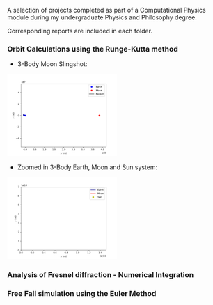 

A selection of projects completed as part of a Computational Physics module during my undergraduate Physics and Philosophy degree. 

Corresponding reports are included in each folder. 

### Orbit Calculations using the Runge-Kutta method

- 3-Body Moon Slingshot:

<img src="https://github.com/nicolaegues/BSc-projects/blob/main/runge_kutta_orbits/animations/2D_orbit_part_b.gif" width="50%" height="50%">

- Zoomed in 3-Body Earth, Moon and Sun system:

<img src="https://github.com/nicolaegues/BSc-projects/blob/main/runge_kutta_orbits/animations/2D_orbit_part_d.gif" width="50%" height="50%">


### Analysis of Fresnel diffraction - Numerical Integration

### Free Fall simulation using the Euler Method